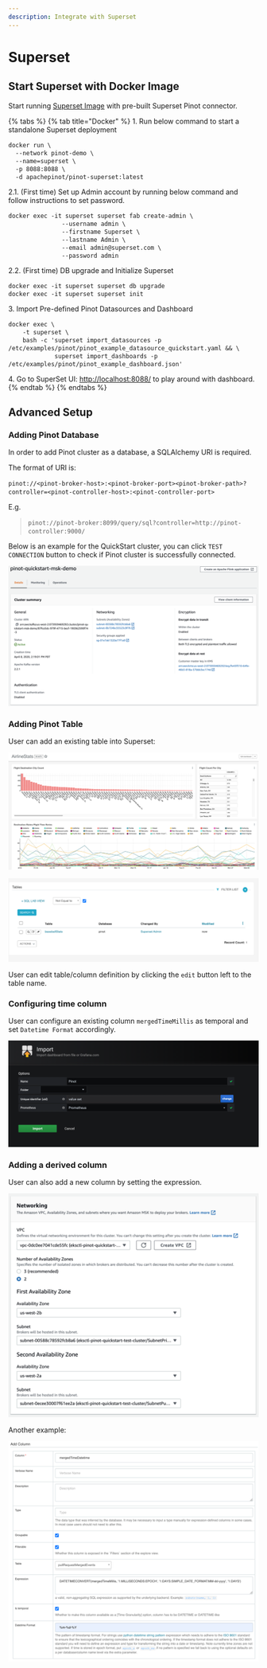 ```yaml
---
description: Integrate with Superset
---
```


# Superset

## Start Superset with Docker Image

Start running [Superset Image](https://hub.docker.com/repository/docker/apachepinot/pinot-superset) with pre-built Superset Pinot connector.

{% tabs %}
{% tab title="Docker" %}
1\. Run below command to start a standalone Superset deployment

```
docker run \
  --network pinot-demo \
  --name=superset \
  -p 8088:8088 \
  -d apachepinot/pinot-superset:latest
```

2.1. (First time) Set up Admin account by running below command and follow instructions to set password.

```
docker exec -it superset superset fab create-admin \
               --username admin \
               --firstname Superset \
               --lastname Admin \
               --email admin@superset.com \
               --password admin
```

2.2. (First time) DB upgrade and Initialize Superset

```
docker exec -it superset superset db upgrade
docker exec -it superset superset init
```

3\. Import Pre-defined Pinot Datasources and Dashboard

```
docker exec \
    -t superset \
    bash -c 'superset import_datasources -p /etc/examples/pinot/pinot_example_datasource_quickstart.yaml && \
             superset import_dashboards -p /etc/examples/pinot/pinot_example_dashboard.json'
```

4\. Go to SuperSet UI: [http://localhost:8088/](http://localhost:8088/) to play around with dashboard.
{% endtab %}
{% endtabs %}

## Advanced Setup

### Adding Pinot Database

In order to add Pinot cluster as a database, a SQLAlchemy URI is required.

The format of URI is:

`pinot://<pinot-broker-host>:<pinot-broker-port><pinot-broker-path>?controller=<pinot-controller-host>:<pinot-controller-port>`

E.g.

> `pinot://pinot-broker:8099/query/sql?controller=http://pinot-controller:9000/`

Below is an example for the QuickStart cluster, you can click `TEST CONNECTION` button to check if Pinot cluster is successfully connected.

![Add Pinot cluster as a new Database](<../.gitbook/assets/image (18).png>)

### Adding Pinot Table

User can add an existing table into Superset:

![Add Table Definition](<../.gitbook/assets/image (47).png>)

![Table Definition](<../.gitbook/assets/superset-table-definition-baseball-stats.png>)

User can edit table/column definition by clicking the `edit` button left to the table name.

### Configuring time column

User can configure an existing column `mergedTimeMillis` as temporal and set `Datetime Format` accordingly.

![Configure time column](<../.gitbook/assets/image (9).png>)

### Adding a derived column

User can also add a new column by setting the expression.

![Add a simple derived column](<../.gitbook/assets/image (50).png>)

Another example:

![Add a derived column with Pinot UDFs](<../.gitbook/assets/add-derived-column-udf.png>)
